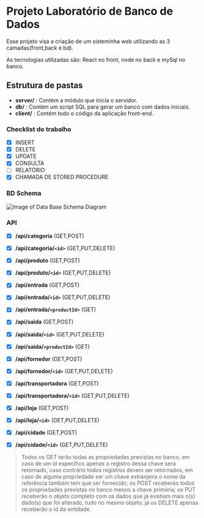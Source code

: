 # Projeto Laboratório de Banco de Dados

Esse projeto visa a criação de um sisteminha web utilizando as 3 camadas(front,back e bd).

As tecnologias utilizadas são: React no front, node no back e mySql no banco.

## Estrutura de pastas
* **server/** : Contém a módulo que inicia o servidor.
* **db/** : Contém um script SQL para gerar um banco com dados iniciais.
* **client/** : Contém todo o código da aplicação front-end.

### Checklist do trabalho 

- [x] INSERT
- [x] DELETE
- [x] UPDATE
- [x] CONSULTA
- [ ] RELATÓRIO
- [x] CHAMADA DE STORED PROCEDURE

### BD Schema
![Image of Data Base Schema Diagram](https://raw.githubusercontent.com/thiago-hs/labBD_proj/master/SCHEMA.png)


### API

* [x] **/api/categoria** (GET,POST)
* [x] **/api/categoria/`<id>`** (GET,PUT,DELETE)

* [x] **/api/produto** (GET,POST)
* [x] **/api/produto/`<id>`** (GET,PUT,DELETE)

* [x] **/api/entrada** (GET,POST)
* [x] **/api/entrada/`<id>`** (GET,PUT,DELETE)
* [x] **/api/entrada/`<productId>`** (GET)

* [x] **/api/saida** (GET,POST)
* [x] **/api/saida/`<id>`** (GET,PUT,DELETE)
* [x] **/api/saida/`<productId>`** (GET)

* [x] **/api/fornedor** (GET,POST)
* [x] **/api/fornedor/`<id>`** (GET,PUT,DELETE)

* [x] **/api/transportadora** (GET,POST)
* [x] **/api/transportadora/`<id>`** (GET,PUT,DELETE)

* [x] **/api/loja** (GET,POST)
* [x] **/api/loja/`<id>`** (GET,PUT,DELETE)

* [x] **/api/cidade** (GET,POST)
* [x] **/api/cidade/`<id>`** (GET,PUT,DELETE)

> Todos os GET terão todas as propriedades previstas no banco, em caso de um id específico apenas o registro dessa chave será retornado, caso contrário todos registros devem ser retornados, em caso de alguma propriedade ser um chave estranjeira o nome da referência também tem que ser fornecido; os POST receberão todos os propriedades previstas no banco menos a chave primária; os PUT receberão o objeto completo com os dados que já existiam mais o(s) dado(s) que foi alterado, tudo no mesmo objeto; já os DELETE apenas receberão o id da entidade.
